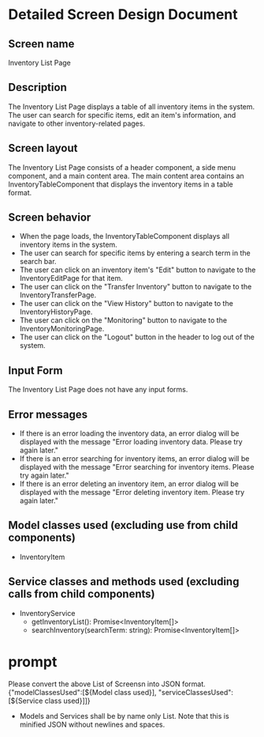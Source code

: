 # Detailed Screen Design Document

## Screen name
Inventory List Page

## Description
The Inventory List Page displays a table of all inventory items in the system. The user can search for specific items, edit an item's information, and navigate to other inventory-related pages.

## Screen layout
The Inventory List Page consists of a header component, a side menu component, and a main content area. The main content area contains an InventoryTableComponent that displays the inventory items in a table format.

## Screen behavior
- When the page loads, the InventoryTableComponent displays all inventory items in the system.
- The user can search for specific items by entering a search term in the search bar.
- The user can click on an inventory item's "Edit" button to navigate to the InventoryEditPage for that item.
- The user can click on the "Transfer Inventory" button to navigate to the InventoryTransferPage.
- The user can click on the "View History" button to navigate to the InventoryHistoryPage.
- The user can click on the "Monitoring" button to navigate to the InventoryMonitoringPage.
- The user can click on the "Logout" button in the header to log out of the system.

## Input Form
The Inventory List Page does not have any input forms.

## Error messages
- If there is an error loading the inventory data, an error dialog will be displayed with the message "Error loading inventory data. Please try again later."
- If there is an error searching for inventory items, an error dialog will be displayed with the message "Error searching for inventory items. Please try again later."
- If there is an error deleting an inventory item, an error dialog will be displayed with the message "Error deleting inventory item. Please try again later."

## Model classes used (excluding use from child components)
- InventoryItem

## Service classes and methods used (excluding calls from child components)
- InventoryService
  - getInventoryList(): Promise<InventoryItem[]>
  - searchInventory(searchTerm: string): Promise<InventoryItem[]>

# prompt
Please convert the above List of Screensn into JSON format.
{"modelClassesUsed":[${Model class used}], "serviceClassesUsed":[${Service class used}]]}
* Models and Services shall be by name only List.
Note that this is minified JSON without newlines and spaces.
